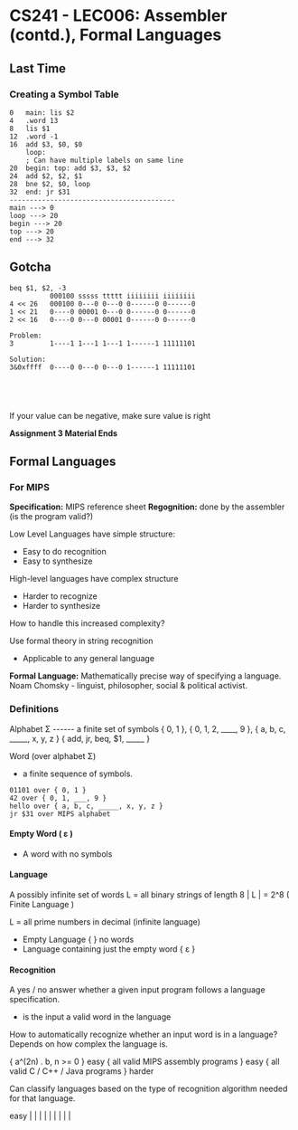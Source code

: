 # CS241 - LEC006: Assembler (contd.), Formal Languages
## Last Time
### Creating a Symbol Table
```
0   main: lis $2
4   .word 13
8   lis $1
12  .word -1
16  add $3, $0, $0
    loop:
    ; Can have multiple labels on same line
20  begin: top: add $3, $3, $2
24  add $2, $2, $1
28  bne $2, $0, loop
32  end: jr $31
-----------------------------------------
main ---> 0
loop ---> 20
begin ---> 20
top ---> 20
end ---> 32
```

## Gotcha
```
beq $1, $2, -3
          000100 sssss ttttt iiiiiiii iiiiiiii
4 << 26   000100 0---0 0---0 0------0 0------0
1 << 21   0----0 00001 0---0 0------0 0------0
2 << 16   0----0 0---0 00001 0------0 0------0

Problem:
3         1----1 1---1 1---1 1------1 11111101

Solution:
3&0xffff  0----0 0---0 0---0 1------1 11111101





```
If your value can be negative, make sure value is right

**Assignment 3 Material Ends**

## Formal Languages
### For MIPS
**Specification:** MIPS reference sheet
**Regognition:** done by the assembler (is the program valid?)

Low Level Languages have simple structure:
- Easy to do recognition
- Easy to synthesize 

High-level languages have complex structure
- Harder to recognize
- Harder to synthesize

How to handle this increased complexity?

Use formal theory in string recognition
- Applicable to any general language

**Formal Language:** Mathematically precise way of specifying a language.
Noam Chomsky - linguist, philosopher, social & political activist.

### Definitions
Alphabet Σ ------ a finite set of symbols
{ 0, 1 }, { 0, 1, 2, ____, 9 }, { a, b, c, _____, x, y, z }
{ add, jr, beq, $1, _____ }

Word (over alphabet Σ)
- a finite sequence of symbols.
```
01101 over { 0, 1 }
42 over { 0, 1, ___, 9 }
hello over { a, b, c, _____, x, y, z }
jr $31 over MIPS alphabet
```

#### Empty Word ( ɛ )
- A word with no symbols

#### Language
A possibly infinite set of words
L = all binary strings of length 8
| L | = 2^8  ( Finite Language )


L = all prime numbers in decimal (infinite language)

- Empty Language { } no words
- Language containing just the empty word { ɛ }

#### Recognition
A yes / no answer whether a given input program follows a language specification.
- is the input a valid word in the language

How to automatically recognize whether an input word is in a language?
Depends on how complex the language is.

{ a^(2n) . b, n >= 0 } easy
{ all valid MIPS assembly programs } easy
{ all valid C / C++ / Java programs } harder

Can classify languages based on the type of recognition algorithm needed for that language.

easy
   |
   |
   |
   |
   |
   |
   |
   |
   |

<!--stackedit_data:
eyJoaXN0b3J5IjpbMjc3Mzk5MTk1LC04Njg1NjI1MzksMTk1Mj
M4ODYzMSwxOTUyMzg4NjMxXX0=
-->
